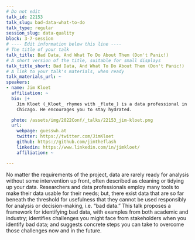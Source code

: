 ```yaml
---
# Do not edit
talk_id: 22153
talk_slug: bad-data-what-to-do
talk_type: regular
session_slug: data-quality
block: 3-7-session
# ---- Edit information below this line ----
# The title of your talk
talk_title: Bad Data, And What To Do About Them (Don't Panic!)
# A short version of the title, suitable for small displays
talk_title_short: Bad Data, And What To Do About Them (Don't Panic!)
# A link to your talk's materials, when ready
talk_materials_url: ~
speakers:
- name: Jim Kloet
  affiliation: ~
  bio: |+
    Jim Kloet (_Kloet_ rhymes with _flute_) is a data professional in
    Chicago. He encourages you to stay hydrated.

  photo: /assets/img/2022Conf/_talks/22153_jim-kloet.png
  url:
    webpage: guesswh.at
    twitter: https://twitter.com/JimKloet
    github: https://github.com/jimtheflash
    linkedin: https://www.linkedin.com/in/jimkloet/
    affiliation: ~

---
```


<!-- ABSTRACT ----
Please write abstract below. You may use simple markdown (links, code style, bold, italics)
-->

No matter the requirements of the project, data are rarely ready for analysis
without some intervention up front, often described as cleaning or tidying up
your data. Researchers and data professionals employ many tools to make their
data usable for their needs; but, there exist data that are so far beneath the
threshold for usefulness that they cannot be used responsibly for analysis or
decision-making, i.e. “bad data.” This talk proposes a framework for identifying
bad data, with examples from both academic and industry; identifies challenges
you might face from stakeholders when you identify bad data; and suggests
concrete steps you can take to overcome those challenges now and in the future.
